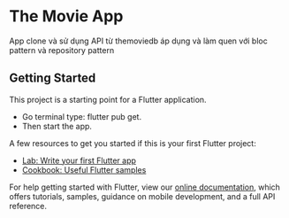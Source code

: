 # The Movie App

App clone và sử dụng API từ themoviedb áp dụng và làm quen với bloc pattern và repository pattern

## Getting Started

This project is a starting point for a Flutter application.

- Go terminal type: flutter pub get.
- Then start the app.

A few resources to get you started if this is your first Flutter project:

- [Lab: Write your first Flutter app](https://flutter.dev/docs/get-started/codelab)
- [Cookbook: Useful Flutter samples](https://flutter.dev/docs/cookbook)

For help getting started with Flutter, view our
[online documentation](https://flutter.dev/docs), which offers tutorials,
samples, guidance on mobile development, and a full API reference.

